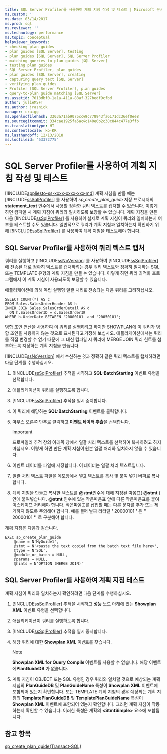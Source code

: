 ```yaml
---
title: SQL Server Profiler를 사용하여 계획 지침 작성 및 테스트 | Microsoft 문서
ms.custom: ''
ms.date: 03/14/2017
ms.prod: sql
ms.reviewer: ''
ms.technology: performance
ms.topic: conceptual
helpviewer_keywords:
- checking plan guides
- plan guides [SQL Server], testing
- plan guides [SQL Server], SQL Server Profiler
- matching queries to plan guides [SQL Server]
- testing plan guides
- SQL Server Profiler, plan guides
- plan guides [SQL Server], creating
- capturing query text [SQL Server]
- verifying plan guides
- Profiler [SQL Server Profiler], plan guides
- query-to-plan guide matching [SQL Server]
ms.assetid: 7018dbf0-1a1a-411a-88af-327bedf9cfbd
author: julieMSFT
ms.author: jrasnick
manager: craigg
ms.openlocfilehash: 3303a71ab9075cc69c778943fa6171dc36ef0ee8
ms.sourcegitcommit: 334cae1925fa5ac6c140e0b2c38c844c477e3ffb
ms.translationtype: HT
ms.contentlocale: ko-KR
ms.lasthandoff: 12/13/2018
ms.locfileid: "53372775"
---
```

# <a name="use-sql-server-profiler-to-create-and-test-plan-guides"></a>SQL Server Profiler를 사용하여 계획 지침 작성 및 테스트
[!INCLUDE[appliesto-ss-xxxx-xxxx-xxx-md](../../includes/appliesto-ss-xxxx-xxxx-xxx-md.md)]
  계획 지침을 만들 때는 [!INCLUDE[ssSqlProfiler](../../includes/sssqlprofiler-md.md)] 를 사용하여 *sp_create_plan_guide* 저장 프로시저의 **statement_text** 인수에서 사용할 정확한 쿼리 텍스트를 캡처할 수 있습니다. 이렇게 하면 컴파일 시 계획 지침이 쿼리와 일치하도록 보장할 수 있습니다. 계획 지침을 만든 다음 [!INCLUDE[ssSqlProfiler](../../includes/sssqlprofiler-md.md)] 를 사용하여 실제로 계획 지침이 쿼리와 일치하는지 여부를 테스트할 수도 있습니다. 일반적으로 쿼리가 계획 지침과 일치하는지 확인하기 위해 [!INCLUDE[ssSqlProfiler](../../includes/sssqlprofiler-md.md)] 를 사용하여 계획 지침을 테스트해야 합니다.  
  
## <a name="capturing-query-text-by-using-sql-server-profiler"></a>SQL Server Profiler를 사용하여 쿼리 텍스트 캡처  
 쿼리를 실행하고 [!INCLUDE[ssNoVersion](../../includes/ssnoversion-md.md)] 를 사용하여 [!INCLUDE[ssSqlProfiler](../../includes/sssqlprofiler-md.md)]에 전송된 대로 정확히 텍스트를 캡처하려는 경우 쿼리 텍스트와 정확히 일치하는 SQL 또는 TEMPLATE 유형의 계획 지침을 만들 수 있습니다. 이렇게 하면 쿼리 최적화 프로그램에서 이 계획 지침이 사용되도록 보장할 수 있습니다.  
  
 애플리케이션에 의해 독립 실행형 일괄 처리로 전송되는 다음 쿼리를 고려하십시오.  
  
```  
SELECT COUNT(*) AS c  
FROM Sales.SalesOrderHeader AS h  
INNER JOIN Sales.SalesOrderDetail AS d  
  ON h.SalesOrderID = d.SalesOrderID  
WHERE h.OrderDate BETWEEN '20000101' and '20050101';  
```  
  
 병합 조인 연산을 사용하여 이 쿼리를 실행하려고 하지만 SHOWPLAN에 이 쿼리가 병합 조인을 사용하지 않는 것으로 표시된다고 가정해 보십시오. 애플리케이션에서는 쿼리를 직접 변경할 수 없기 때문에 그 대신 컴파일 시 쿼리에 MERGE JOIN 쿼리 힌트를 첨부하도록 지정하는 계획 지침을 만듭니다.  
  
 [!INCLUDE[ssNoVersion](../../includes/ssnoversion-md.md)] 에서 수신하는 것과 정확히 같은 쿼리 텍스트를 캡처하려면 다음 단계를 수행하십시오.  
  
1.  [!INCLUDE[ssSqlProfiler](../../includes/sssqlprofiler-md.md)] 추적을 시작하고 **SQL:BatchStarting** 이벤트 유형을 선택합니다.  
  
2.  애플리케이션이 쿼리를 실행하도록 합니다.  
  
3.  [!INCLUDE[ssSqlProfiler](../../includes/sssqlprofiler-md.md)] 추적을 일시 중지합니다.  
  
4.  이 쿼리에 해당하는 **SQL:BatchStarting** 이벤트를 클릭합니다.  
  
5.  마우스 오른쪽 단추로 클릭하고 **이벤트 데이터 추출**을 선택합니다.  
  
    > [!IMPORTANT]  
    >  프로파일러 추적 창의 아래쪽 창에서 일괄 처리 텍스트를 선택하여 복사하려고 하지 마십시오. 이렇게 하면 만든 계획 지침이 원본 일괄 처리와 일치하지 않을 수 있습니다.  
  
6.  이벤트 데이터를 파일에 저장합니다. 이 데이터는 일괄 처리 텍스트입니다.  
  
7.  일괄 처리 텍스트 파일을 메모장에서 열고 텍스트를 복사 및 붙여 넣기 버퍼로 복사합니다.  
  
8.  계획 지침을 만들고 복사한 텍스트를 **@stmt**인수에 대해 지정된 따옴표( **@stmt** ) 안에 붙여넣습니다. **@stmt** 인수에 있는 작은따옴표 앞에 다른 작은따옴표를 붙여 이스케이프 처리해야 합니다. 작은따옴표를 삽입할 때는 다른 문자를 추가 또는 제거하지 않도록 주의해야 합니다. 예를 들어 날짜 리터럴 **'** 20000101 **'** 은 **''** 20000101 **''** 로 구분해야 합니다.  
  
 계획 지침은 다음과 같습니다.  
  
```  
EXEC sp_create_plan_guide   
    @name = N'MyGuide1',  
    @stmt = N'<paste the text copied from the batch text file here>',  
    @type = N'SQL',  
    @module_or_batch = NULL,  
    @params = NULL,  
    @hints = N'OPTION (MERGE JOIN)';  
```  
  
## <a name="testing-plan-guides-by-using-sql-server-profiler"></a>SQL Server Profiler를 사용하여 계획 지침 테스트  
 계획 지침이 쿼리와 일치하는지 확인하려면 다음 단계를 수행하십시오.  
  
1.  [!INCLUDE[ssSqlProfiler](../../includes/sssqlprofiler-md.md)] 추적을 시작하고 **성능** 노드 아래에 있는 **Showplan XML** 이벤트 유형을 선택합니다.  
  
2.  애플리케이션이 쿼리를 실행하도록 합니다.  
  
3.  [!INCLUDE[ssSqlProfiler](../../includes/sssqlprofiler-md.md)] 추적을 일시 중지합니다.  
  
4.  해당 쿼리에 대한 **Showplan XML** 이벤트를 찾습니다.  
  
    > [!NOTE]  
    >  **Showplan XML for Query Compile** 이벤트를 사용할 수 없습니다. 해당 이벤트에**PlanGuideDB** 가 없습니다.  
  
5.  계획 지침이 OBJECT 또는 SQL 유형인 경우 쿼리와 일치할 것으로 예상되는 계획 지침의 **PlanGuideDB** 및 **PlanGuideName** 특성이 **Showplan XML** 이벤트에 포함되어 있는지 확인합니다. 또는 TEMPLATE 계획 지침의 경우 예상되는 계획 지침의 **TemplatePlanGuideDB** 및 **TemplatePlanGuideName** 특성이 **Showplan XML** 이벤트에 포함되어 있는지 확인합니다. 그러면 계획 지침이 작동하는지 확인할 수 있습니다. 이러한 특성은 계획의 **\<StmtSimple>** 요소에 포함됩니다.  
  
## <a name="see-also"></a>참고 항목  
 [sp_create_plan_guide&#40;Transact-SQL&#41;](../../relational-databases/system-stored-procedures/sp-create-plan-guide-transact-sql.md)  
  
  
